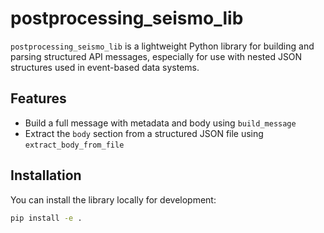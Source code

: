 # postprocessing_seismo_lib

`postprocessing_seismo_lib` is a lightweight Python library for building and parsing structured API messages, especially for use with nested JSON structures used in event-based data systems.

## Features

- Build a full message with metadata and body using `build_message`
- Extract the `body` section from a structured JSON file using `extract_body_from_file`

## Installation

You can install the library locally for development:

```bash
pip install -e .